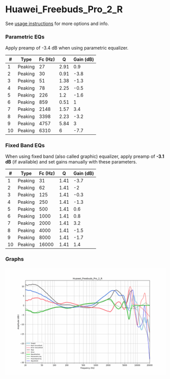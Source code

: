 # Huawei_Freebuds_Pro_2_R
See [usage instructions](https://github.com/jaakkopasanen/AutoEq#usage) for more options and info.

### Parametric EQs
Apply preamp of -3.4 dB when using parametric equalizer.

|   # | Type    |   Fc (Hz) |    Q |   Gain (dB) |
|-----|---------|-----------|------|-------------|
|   1 | Peaking |        27 | 2.91 |         0.9 |
|   2 | Peaking |        30 | 0.91 |        -3.8 |
|   3 | Peaking |        51 | 1.38 |        -1.3 |
|   4 | Peaking |        78 | 2.25 |        -0.5 |
|   5 | Peaking |       226 | 1.2  |        -1.6 |
|   6 | Peaking |       859 | 0.51 |         1   |
|   7 | Peaking |      2148 | 1.57 |         3.4 |
|   8 | Peaking |      3398 | 2.23 |        -3.2 |
|   9 | Peaking |      4757 | 5.84 |         3   |
|  10 | Peaking |      6310 | 6    |        -7.7 |

### Fixed Band EQs
When using fixed band (also called graphic) equalizer, apply preamp of **-3.1 dB** (if available) and set gains manually with these parameters.

|   # | Type    |   Fc (Hz) |    Q |   Gain (dB) |
|-----|---------|-----------|------|-------------|
|   1 | Peaking |        31 | 1.41 |        -3.7 |
|   2 | Peaking |        62 | 1.41 |        -2   |
|   3 | Peaking |       125 | 1.41 |        -0.3 |
|   4 | Peaking |       250 | 1.41 |        -1.3 |
|   5 | Peaking |       500 | 1.41 |         0.6 |
|   6 | Peaking |      1000 | 1.41 |         0.8 |
|   7 | Peaking |      2000 | 1.41 |         3.2 |
|   8 | Peaking |      4000 | 1.41 |        -1.5 |
|   9 | Peaking |      8000 | 1.41 |        -1.7 |
|  10 | Peaking |     16000 | 1.41 |         1.4 |

### Graphs
![](./Huawei_Freebuds_Pro_2_R.png)

